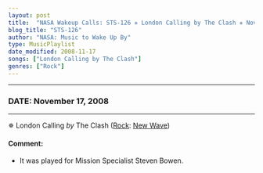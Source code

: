 ```yaml
---
layout: post
title:  "NASA Wakeup Calls: STS-126 ✵ London Calling by The Clash ✵ November 17, 2008"
blog_title: "STS-126"
author: "NASA: Music to Wake Up By"
type: MusicPlaylist
date_modified: 2008-11-17
songs: ["London Calling by The Clash"]
genres: ["Rock"]
---
```


----
### DATE: November 17, 2008
----
✵ London Calling *by* The Clash ([Rock](https://www.discogs.com/genre/Rock): [New Wave](https://www.discogs.com/style/New%20Wave)) <a target="blank_" href="https://www.discogs.com/The-Clash-London-Calling/master/19431">
    <i class="fas fa-compact-disc"
       title="Discogs entry for this song"
       alt="Discogs entry for this song"
       style="font-size: 1.1em;"></i></a>
    

#### Comment:
* It was played for Mission Specialist Steven Bowen.



<br/>
<center>
	<a target="_blank"
	   href="https://twitter.com/intent/tweet?hashtags=Space,NASA,Playlist,NASAWakeupCalls,SpaceProgram&text=🚀 {{ page.author}}, '{{ page.songs.first }}' {{ page.title }}, {{ site.url }}{{ page.url }}&via=nasawakeupcalls"><i class="fab fa-twitter" title="Tweet this page" alt="Tweet this page" style="font-size: 1.3em;"></i></a>
	&nbsp; 	<i class="fas fa-user-astronaut" style="font-size: 1.5em;"></i> &nbsp;
    <a id="custom_amazon_link"
       type="amzn" search="#"
       category="popular music">
    <i class="fab fa-amazon" style="font-size: 1.3em;"></i></a>
</center>

<!-- Randomly resolve an individual entry from a song array -->
<script src="/assets/javascript/seedrandom.min.js"></script>
<script>
  var wake_me_up = ["London Calling by The Clash"];
  var prng = new Math.seedrandom();
  function randomSong() {
    song = wake_me_up[Math.floor(Math.random() * wake_me_up.length)];
    var amazon_link = document.getElementById("custom_amazon_link");
    amazon_link.setAttribute("search", song);
  }
  window.onload = randomSong();
</script>
